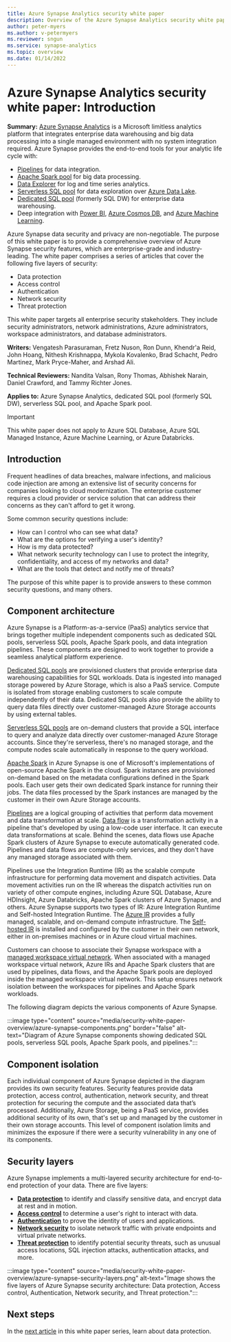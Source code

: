 ```yaml
---
title: Azure Synapse Analytics security white paper
description: Overview of the Azure Synapse Analytics security white paper series of articles.
author: peter-myers
ms.author: v-petermyers
ms.reviewer: sngun
ms.service: synapse-analytics
ms.topic: overview
ms.date: 01/14/2022
---
```


# Azure Synapse Analytics security white paper: Introduction

**Summary:** [Azure Synapse Analytics](https://azure.microsoft.com/services/synapse-analytics/) is a Microsoft limitless analytics platform that integrates enterprise data warehousing and big data processing into a single managed environment with no system integration required. Azure Synapse provides the end-to-end tools for your analytic life cycle with:

- [Pipelines](../../data-factory/concepts-pipelines-activities.md?context=/azure/synapse-analytics/context/context&amp;tabs=synapse-analytics) for data integration.
- [Apache Spark pool](../spark/apache-spark-overview.md) for big data processing.
- [Data Explorer](../data-explorer/data-explorer-overview.md) for log and time series analytics.
- [Serverless SQL pool](../sql/on-demand-workspace-overview.md) for data exploration over [Azure Data Lake](https://azure.microsoft.com/solutions/data-lake/).
- [Dedicated SQL pool](../sql-data-warehouse/sql-data-warehouse-overview-what-is.md?context=/azure/synapse-analytics/context/context) (formerly SQL DW) for enterprise data warehousing.
- Deep integration with [Power BI](https://powerbi.microsoft.com/), [Azure Cosmos DB](../../cosmos-db/synapse-link.md?context=/azure/synapse-analytics/context/context), and [Azure Machine Learning](../machine-learning/what-is-machine-learning.md).

Azure Synapse data security and privacy are non-negotiable. The purpose of this white paper is to provide a comprehensive overview of Azure Synapse security features, which are enterprise-grade and industry-leading. The white paper comprises a series of articles that cover the following five layers of security:

- Data protection
- Access control
- Authentication
- Network security
- Threat protection

This white paper targets all enterprise security stakeholders. They include security administrators, network administrations, Azure administrators, workspace administrators, and database administrators.

**Writers:** Vengatesh Parasuraman, Fretz Nuson, Ron Dunn, Khendr'a Reid, John Hoang, Nithesh Krishnappa, Mykola Kovalenko, Brad Schacht, Pedro Martinez, Mark Pryce-Maher, and Arshad Ali.

**Technical Reviewers:** Nandita Valsan, Rony Thomas, Abhishek Narain, Daniel Crawford, and Tammy Richter Jones.

**Applies to:** Azure Synapse Analytics, dedicated SQL pool (formerly SQL DW), serverless SQL pool, and Apache Spark pool.

> [!IMPORTANT]
> This white paper does not apply to Azure SQL Database, Azure SQL Managed Instance, Azure Machine Learning, or Azure Databricks.

## Introduction

Frequent headlines of data breaches, malware infections, and malicious code injection are among an extensive list of security concerns for companies looking to cloud modernization. The enterprise customer requires a cloud provider or service solution that can address their concerns as they can't afford to get it wrong.

Some common security questions include:

- How can I control who can see what data?
- What are the options for verifying a user's identity?
- How is my data protected?
- What network security technology can I use to protect the integrity, confidentiality, and access of my networks and data?
- What are the tools that detect and notify me of threats?

The purpose of this white paper is to provide answers to these common security questions, and many others.

## Component architecture

Azure Synapse is a Platform-as-a-service (PaaS) analytics service that brings together multiple independent components such as dedicated SQL pools, serverless SQL pools, Apache Spark pools, and data integration pipelines. These components are designed to work together to provide a seamless analytical platform experience.

[Dedicated SQL pools](../sql/overview-architecture.md) are provisioned clusters that provide enterprise data warehousing capabilities for SQL workloads. Data is ingested into managed storage powered by Azure Storage, which is also a PaaS service. Compute is isolated from storage enabling customers to scale compute independently of their data. Dedicated SQL pools also provide the ability to query data files directly over customer-managed Azure Storage accounts by using external tables.

[Serverless SQL pools](../sql/on-demand-workspace-overview.md) are on-demand clusters that provide a SQL interface to query and analyze data directly over customer-managed Azure Storage accounts. Since they're serverless, there's no managed storage, and the compute nodes scale automatically in response to the query workload.

[Apache Spark](../spark/apache-spark-overview.md) in Azure Synapse is one of Microsoft's implementations of open-source Apache Spark in the cloud. Spark instances are provisioned on-demand based on the metadata configurations defined in the Spark pools. Each user gets their own dedicated Spark instance for running their jobs. The data files processed by the Spark instances are managed by the customer in their own Azure Storage accounts.

 [Pipelines](../../data-factory/concepts-pipelines-activities.md) are a logical grouping of activities that perform data movement and data transformation at scale. [Data flow](../../data-factory/concepts-data-flow-overview.md) is a transformation activity in a pipeline that's developed by using a low-code user interface. It can execute data transformations at scale. Behind the scenes, data flows use Apache Spark clusters of Azure Synapse to execute automatically generated code. Pipelines and data flows are compute-only services, and they don't have any managed storage associated with them.

Pipelines use the Integration Runtime (IR) as the scalable compute infrastructure for performing data movement and dispatch activities. Data movement activities run on the IR whereas the dispatch activities run on variety of other compute engines, including Azure SQL Database, Azure HDInsight, Azure Databricks, Apache Spark clusters of Azure Synapse, and others. Azure Synapse supports two types of IR: Azure Integration Runtime and Self-hosted Integration Runtime. The [Azure IR](../../data-factory/concepts-integration-runtime.md#azure-integration-runtime) provides a fully managed, scalable, and on-demand compute infrastructure. The [Self-hosted IR](../../data-factory/concepts-integration-runtime.md#self-hosted-integration-runtime) is installed and configured by the customer in their own network, either in on-premises machines or in Azure cloud virtual machines.

Customers can choose to associate their Synapse workspace with a [managed workspace virtual network](../security/synapse-workspace-managed-vnet.md). When associated with a managed workspace virtual network, Azure IRs and Apache Spark clusters that are used by pipelines, data flows, and the Apache Spark pools are deployed inside the managed workspace virtual network. This setup ensures network isolation between the workspaces for pipelines and Apache Spark workloads.

The following diagram depicts the various components of Azure Synapse.

:::image type="content" source="media/security-white-paper-overview/azure-synapse-components.png" border="false" alt-text="Diagram of Azure Synapse components showing dedicated SQL pools, serverless SQL pools, Apache Spark pools, and pipelines.":::

## Component isolation

Each individual component of Azure Synapse depicted in the diagram provides its own security features. Security features provide data protection, access control, authentication, network security, and threat protection for securing the compute and the associated data that’s processed. Additionally, Azure Storage, being a PaaS service, provides additional security of its own, that's set up and managed by the customer in their own storage accounts. This level of component isolation limits and minimizes the exposure if there were a security vulnerability in any one of its components.

## Security layers

Azure Synapse implements a multi-layered security architecture for end-to-end protection of your data. There are five layers:

- [**Data protection**](security-white-paper-data-protection.md) to identify and classify sensitive data, and encrypt data at rest and in motion.
- [**Access control**](security-white-paper-access-control.md) to determine a user's right to interact with data.
- [**Authentication**](security-white-paper-authentication.md) to prove the identity of users and applications.
- [**Network security**](security-white-paper-network-security.md) to isolate network traffic with private endpoints and virtual private networks.
- [**Threat protection**](security-white-paper-threat-protection.md) to identify potential security threats, such as unusual access locations, SQL injection attacks, authentication attacks, and more.

:::image type="content" source="media/security-white-paper-overview/azure-synapse-security-layers.png" alt-text="Image shows the five layers of Azure Synapse security architecture: Data protection, Access control, Authentication, Network security, and Threat protection.":::

## Next steps

In the [next article](security-white-paper-data-protection.md) in this white paper series, learn about data protection.